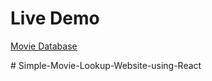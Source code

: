 # Live Demo
[Movie Database](http://movie-lookup-react-bucket.s3-website-us-east-1.amazonaws.com/)

#   S i m p l e - M o v i e - L o o k u p - W e b s i t e - u s i n g - R e a c t 
 
 
